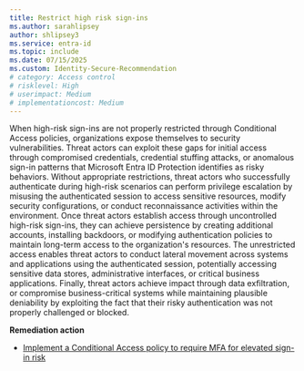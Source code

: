 ```yaml
---
title: Restrict high risk sign-ins   
ms.author: sarahlipsey
author: shlipsey3
ms.service: entra-id
ms.topic: include
ms.date: 07/15/2025
ms.custom: Identity-Secure-Recommendation
# category: Access control
# risklevel: High
# userimpact: Medium
# implementationcost: Medium
---
```

When high-risk sign-ins are not properly restricted through Conditional Access policies, organizations expose themselves to security vulnerabilities. Threat actors can exploit these gaps for initial access through compromised credentials, credential stuffing attacks, or anomalous sign-in patterns that Microsoft Entra ID Protection identifies as risky behaviors. Without appropriate restrictions, threat actors who successfully authenticate during high-risk scenarios can perform privilege escalation by misusing the authenticated session to access sensitive resources, modify security configurations, or conduct reconnaissance activities within the environment. Once threat actors establish access through uncontrolled high-risk sign-ins, they can achieve persistence by creating additional accounts, installing backdoors, or modifying authentication policies to maintain long-term access to the organization's resources. The unrestricted access enables threat actors to conduct lateral movement across systems and applications using the authenticated session, potentially accessing sensitive data stores, administrative interfaces, or critical business applications. Finally, threat actors achieve impact through data exfiltration, or compromise business-critical systems while maintaining plausible deniability by exploiting the fact that their risky authentication was not properly challenged or blocked.

**Remediation action**
- [Implement a Conditional Access policy to require MFA for elevated sign-in risk](../../identity/conditional-access/policy-risk-based-sign-in.md)